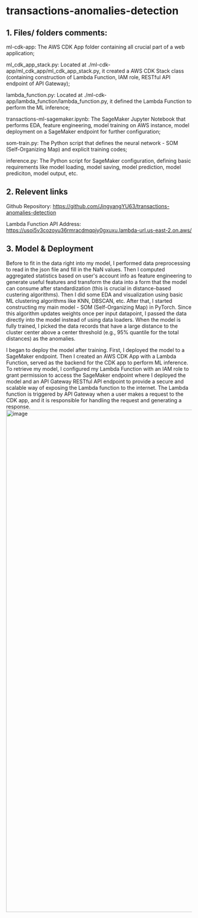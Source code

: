 # transactions-anomalies-detection

## 1. Files/ folders comments:

ml-cdk-app: The AWS CDK App folder containing all crucial part of a web application;

ml_cdk_app_stack.py: Located at ./ml-cdk-app/ml_cdk_app/ml_cdk_app_stack.py, it created a AWS CDK Stack class (containing construction of Lambda Function, IAM role, RESTful API endpoint of API Gateway);

lambda_function.py: Located at ./ml-cdk-app/lambda_function/lambda_function.py, it defined the Lambda Function to perform the ML inference;

transactions-ml-sagemaker.ipynb: The SageMaker Jupyter Notebook that performs EDA, feature engineering, model training on AWS instance, model deployment on a SageMaker endpoint for further configuration;

som-train.py: The Python script that defines the neural network - SOM (Self-Organizing Map) and explicit training codes;

inference.py: The Python script for SageMaker configuration, defining basic requirements like model loading, model saving, model prediction, model prediciton, model output, etc.

## 2. Relevent links

Github Repository: https://github.com/JingyangYU63/transactions-anomalies-detection

Lambda Function API Address: https://usoi5v3cozoyu36rmracdmqpjy0gxuxu.lambda-url.us-east-2.on.aws/

## 3. Model & Deployment

Before to fit in the data right into my model, I performed data preprocessing to read in the json file and fill in the NaN values. Then I computed aggregated statistics based on user's account info as feature engineering to generate useful features and transform the data into a form that the model can consume after standardization (this is crucial in distance-based custering algorithms). Then I did some EDA and visualization using basic ML clustering algorithms like KNN, DBSCAN, etc. After that, I started constructing my main model - SOM (Self-Organizing Map) in PyTorch. Since this algorithm updates weights once per input datapoint, I passed the data directly into the model instead of using data loaders. When the model is fully trained, I picked the data records that have a large distance to the cluster center above a center threshold (e.g., 95% quantile for the total distances) as the anomalies.

I began to deploy the model after training. First, I deployed the model to a SageMaker endpoint. Then I created an AWS CDK App with a Lambda Function, served as the backend for the CDK app to perform ML inference. To retrieve my model, I configured my Lambda Function with an IAM role to grant permission to access the SageMaker endpoint where I deployed the model and an API Gateway RESTful API endpoint to provide a secure and scalable way of exposing the Lambda function to the internet. The Lambda function is triggered by API Gateway when a user makes a request to the CDK app, and it is responsible for handling the request and generating a response.
<img width="1359" alt="image" src="https://user-images.githubusercontent.com/73151841/231852488-baa9518b-7f13-4350-a663-17d88cc3a659.png">

